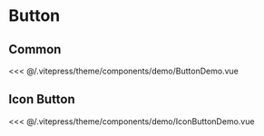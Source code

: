 # Button

## Common

<ButtonDemo />

<<< @/.vitepress/theme/components/demo/ButtonDemo.vue

## Icon Button

<IconButtonDemo />

<<< @/.vitepress/theme/components/demo/IconButtonDemo.vue

